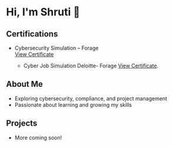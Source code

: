 # Hi, I'm Shruti 👋

## Certifications
- Cybersecurity Simulation – Forage  
  [View Certificate](https://drive.google.com/file/d/1PUX_jeCCfcDtMxz6xbznsqo5VyB0E30U/view?usp=drivesdk)

  - Cyber Job Simulation Deloitte- Forage
    [View Certificate](https://drive.google.com/file/d/1Cbmk_G2MF5Y_-2nWqQi3torLoqswLc6R/view?usp=drivesdk).

## About Me
- Exploring cybersecurity, compliance, and project management  
- Passionate about learning and growing my skills  

## Projects
- More coming soon!
